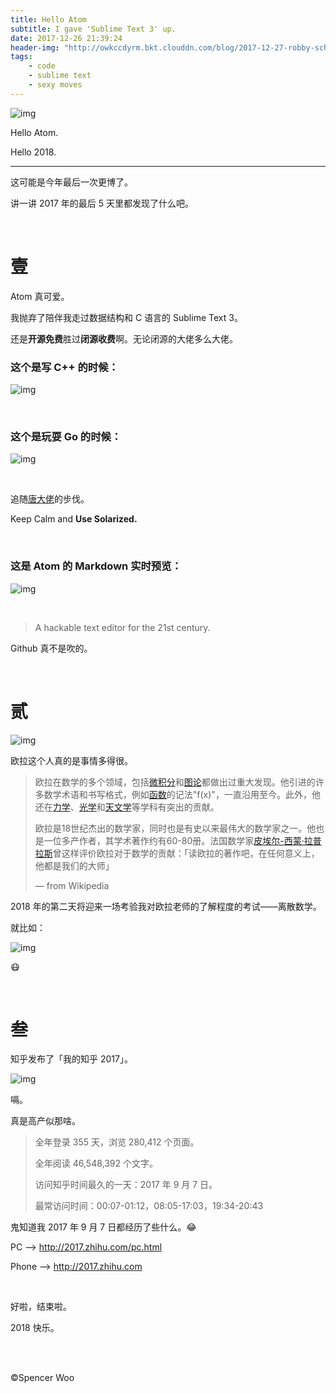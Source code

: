 ```yaml
---
title: Hello Atom
subtitle: I gave 'Sublime Text 3' up.
date: 2017-12-26 21:39:24
header-img: "http://owkccdyrm.bkt.clouddn.com/blog/2017-12-27-robby-schlegel-48938.jpg"
tags:
    - code
    - sublime text
    - sexy moves
---
```


![img](http://owkccdyrm.bkt.clouddn.com/blog/2017-12-27-golang.jpg)

Hello Atom.

Hello 2018.

---

这可能是今年最后一次更博了。

讲一讲 2017 年的最后 5 天里都发现了什么吧。

<br>

# 壹

Atom 真可爱。

我抛弃了陪伴我走过数据结构和 C 语言的 Sublime Text 3。

还是**开源免费**胜过**闭源收费**啊。无论闭源的大佬多么大佬。

### 这个是写 C++ 的时候：

![img](http://owkccdyrm.bkt.clouddn.com/blog/2017-12-27-atom_cpp.jpg)

<br>

### 这个是玩耍 Go 的时候：

![img](http://owkccdyrm.bkt.clouddn.com/blog/2017-12-27-atom_go.jpg)

<br>

追随[唐大佬](http://life.felinae98.cn)的步伐。

Keep Calm and **Use Solarized.**

<br>

### 这是 Atom 的 Markdown 实时预览：

![img](http://owkccdyrm.bkt.clouddn.com/blog/2017-12-27-atom_md.jpg)

<br>

> A hackable text editor for the 21st century.

Github 真不是吹的。

<br>

# 贰

![img](http://owkccdyrm.bkt.clouddn.com/blog/2017-12-27-euler.jpg)

欧拉这个人真的是事情多得很。

> 欧拉在数学的多个领域，包括[微积分](http://zh.wikipedia.org/wiki/%E5%BE%AE%E7%A7%AF%E5%88%86)和[图论](http://zh.wikipedia.org/wiki/%E5%9B%BE%E8%AE%BA)都做出过重大发现。他引进的许多数学术语和书写格式，例如[函数](http://zh.wikipedia.org/wiki/%E5%87%BD%E6%95%B0)的记法"f(x)"，一直沿用至今。此外，他还在[力学](http://zh.wikipedia.org/wiki/%E5%8A%9B%E5%AD%A6)、[光学](http://zh.wikipedia.org/wiki/%E5%85%89%E5%AD%A6)和[天文学](http://zh.wikipedia.org/wiki/%E5%A4%A9%E6%96%87%E5%AD%A6)等学科有突出的贡献。
>
> 欧拉是18世纪杰出的数学家，同时也是有史以来最伟大的数学家之一。他也是一位多产作者，其学术著作约有60-80册。法国数学家[皮埃尔-西蒙·拉普拉斯](http://zh.wikipedia.org/wiki/%E7%9A%AE%E5%9F%83%E7%88%BE-%E8%A5%BF%E8%92%99%C2%B7%E6%8B%89%E6%99%AE%E6%8B%89%E6%96%AF)曾这样评价欧拉对于数学的贡献：「读欧拉的著作吧，在任何意义上，他都是我们的大师」
>
> — from Wikipedia

2018 年的第二天将迎来一场考验我对欧拉老师的了解程度的考试——离散数学。

就比如：

![img](http://owkccdyrm.bkt.clouddn.com/blog/2017-12-27-euler_formula.jpg)

:mask:

<br>

# 叁

知乎发布了「我的知乎 2017」。

![img](http://owkccdyrm.bkt.clouddn.com/blog/2017-12-27-zhihu_answers.jpg)

嗝。

真是高产似那啥。

> 全年登录 355 天，浏览 280,412 个页面。
>
> 全年阅读 46,548,392 个文字。
>
> 访问知乎时间最久的一天：2017 年 9 月 7 日。
>
> 最常访问时间：00:07-01:12，08:05-17:03，19:34-20:43

鬼知道我 2017 年 9 月 7 日都经历了些什么。:joy:

PC —> http://2017.zhihu.com/pc.html

Phone —> http://2017.zhihu.com

<br>

好啦，结束啦。

2018 快乐。

<br>

<br>

©Spencer Woo
